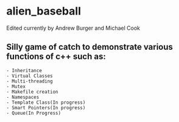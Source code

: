 # alien_baseball

Edited currently by Andrew Burger and Michael Cook

## Silly game of catch to demonstrate various functions of c++ such as:

	- Inheritance
	- Virtual Classes
	- Multi-threading
	- Mutex
	- Makefile creation
	- Namespaces
	- Template Class(In progress)
	- Smart Pointers(In progress)
	- Queue(In Progress)
